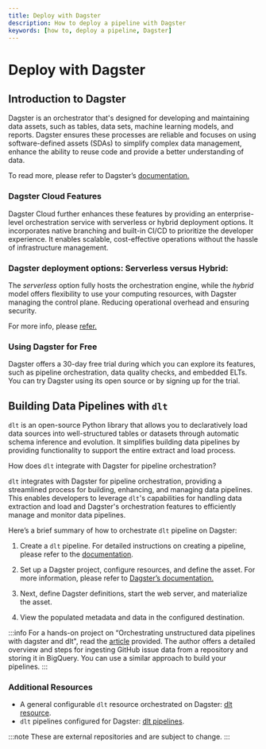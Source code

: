 ```yaml
---
title: Deploy with Dagster
description: How to deploy a pipeline with Dagster
keywords: [how to, deploy a pipeline, Dagster]
---
```


# Deploy with Dagster


## Introduction to Dagster

Dagster is an orchestrator that's designed for developing and maintaining data assets, such as tables, data sets, machine learning models, and reports. Dagster ensures these processes are reliable and focuses on using software-defined assets (SDAs) to simplify complex data management, enhance the ability to reuse code and provide a better understanding of data.

To read more, please refer to Dagster’s [documentation.](https://docs.dagster.io/getting-started?_gl=1*19ikq9*_ga*NTMwNTUxNDAzLjE3MDg5Mjc4OTk.*_ga_84VRQZG7TV*MTcwOTkwNDY3MS4zLjEuMTcwOTkwNTYzNi41Ny4wLjA.*_gcl_au*OTM3OTU1ODMwLjE3MDg5Mjc5MDA.)

### Dagster Cloud Features

Dagster Cloud further enhances these features by providing an enterprise-level orchestration service with serverless or hybrid deployment options. It incorporates native branching and built-in CI/CD to prioritize the developer experience. It enables scalable, cost-effective operations without the hassle of infrastructure management. 

### Dagster deployment options: **Serverless** versus **Hybrid**:

The *serverless* option fully hosts the orchestration engine, while the *hybrid* model offers flexibility to use your computing resources, with Dagster managing the control plane. Reducing operational overhead and ensuring security.

For more info, please [refer.](https://dagster.io/cloud)

### Using Dagster for Free

Dagster offers a 30-day free trial during which you can explore its features, such as pipeline orchestration, data quality checks, and embedded ELTs. You can try Dagster using its open source or by signing up for the trial. 

## Building Data Pipelines with `dlt`

`dlt` is an open-source Python library that allows you to declaratively load data sources into well-structured tables or datasets through automatic schema inference and evolution. It simplifies building data pipelines by providing functionality to support the entire extract and load process.

How does `dlt` integrate with Dagster for pipeline orchestration?

`dlt` integrates with Dagster for pipeline orchestration, providing a streamlined process for building, enhancing, and managing data pipelines. This enables developers to leverage `dlt`'s capabilities for handling data extraction and load and Dagster's orchestration features to efficiently manage and monitor data pipelines.

Here’s a brief summary of how to orchestrate `dlt` pipeline on Dagster:

1. Create a `dlt` pipeline. For detailed instructions on creating a pipeline, please refer to the 
[documentation](https://dlthub.com/docs/walkthroughs/create-a-pipeline).

1. Set up a Dagster project, configure resources, and define the asset. For more information, please refer to [Dagster’s documentation.](https://docs.dagster.io/getting-started/quickstart)

1. Next, define Dagster definitions, start the web server, and materialize the asset.
1. View the populated metadata and data in the configured destination.

:::info
For a hands-on project on “Orchestrating unstructured data pipelines with dagster and dlt", read the [article](https://dagster.io/blog/dagster-dlt) provided. The author offers a detailed overview and steps for ingesting GitHub issue data from a repository and storing it in BigQuery. You can use a similar approach to build your pipelines.
:::

### Additional Resources

- A general configurable `dlt` resource orchestrated on Dagster: [dlt resource](https://github.com/dagster-io/dagster-open-platform/blob/5030ff6828e2b001a557c6864f279c3b476b0ca0/dagster_open_platform/resources/dlt_resource.py#L29).
- `dlt` pipelines configured for Dagster: [dlt pipelines](https://github.com/dagster-io/dagster-open-platform/tree/5030ff6828e2b001a557c6864f279c3b476b0ca0/dagster_open_platform/assets/dlt_pipelines).

:::note
These are external repositories and are subject to change.
:::
